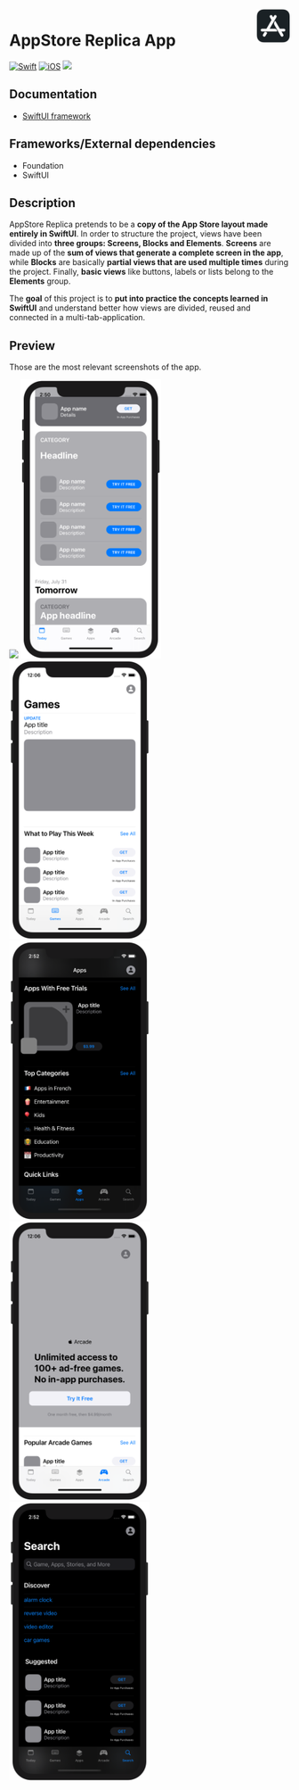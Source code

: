 <!-- HEADER -->
<img src="./.assets/AppIcon.png" width="60" align="right"/>
<h1>AppStore Replica App</h1>

[![Swift](https://img.shields.io/badge/Swift-5.0-orange.svg?longCache=true&style=flat&logo=swift)][Swift]
[![iOS](https://img.shields.io/badge/iOS-14.0+-lightgrey.svg?longCache=true&?style=flat&logo=apple)][iOS]
[![](https://img.shields.io/badge/Twitter-%231DA1F2.svg?&style=flat&logo=twitter&logoColor=white)][Twitter]




<!-- BODY -->
## Documentation
- [SwiftUI framework](https://developer.apple.com/documentation/swiftui)


## Frameworks/External dependencies
- Foundation
- SwiftUI


## Description
AppStore Replica pretends to be a **copy of the App Store layout made entirely in SwiftUI**. In order to structure the project, views have been divided into **three groups: Screens, Blocks and Elements**. **Screens** are made up of the **sum of views that generate a complete screen in the app**, while **Blocks** are basically **partial views that are used multiple times** during the project. Finally, **basic views** like buttons, labels or lists belong to the **Elements** group.

The **goal** of this project is to **put into practice the concepts learned in SwiftUI** and understand better how views are divided, reused and connected in a multi-tab-application.


## Preview
Those are the most relevant screenshots of the app.

<p align="left">
	<img src="./.assets/AppPreview1.gif" height="500"/>
	<img src="./.assets/Screenshot1.png" height="500"/>
	<img src="./.assets/Screenshot2.png" height="500"/>
	<img src="./.assets/Screenshot3.png" height="500"/>
	<img src="./.assets/Screenshot4.png" height="500"/>
	<img src="./.assets/Screenshot5.png" height="500"/>
</p>




<!-- FOOTER -->
<!-- Permanent links -->
[Swift]: https://www.swift.org
[iOS]: https://developer.apple.com/ios/
[Twitter]: https://twitter.com/TomEstelrich